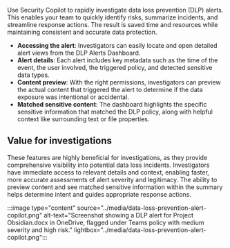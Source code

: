 Use Security Copilot to rapidly investigate data loss prevention (DLP) alerts. This enables your team to quickly identify risks, summarize incidents, and streamline response actions. The result is saved time and resources while maintaining consistent and accurate data protection.

- **Accessing the alert**: Investigators can easily locate and open detailed alert views from the DLP Alerts Dashboard.
- **Alert details**: Each alert includes key metadata such as the time of the event, the user involved, the triggered policy, and detected sensitive data types.
- **Content preview**: With the right permissions, investigators can preview the actual content that triggered the alert to determine if the data exposure was intentional or accidental.
- **Matched sensitive content**: The dashboard highlights the specific sensitive information that matched the DLP policy, along with helpful context like surrounding text or file properties.

## Value for investigations

These features are highly beneficial for investigations, as they provide comprehensive visibility into potential data loss incidents. Investigators have immediate access to relevant details and context, enabling faster, more accurate assessments of alert severity and legitimacy. The ability to preview content and see matched sensitive information within the summary helps determine intent and guides appropriate response actions.

:::image type="content" source="../media/data-loss-prevention-alert-copilot.png" alt-text="Screenshot showing a DLP alert for Project Obsidian.docx in OneDrive, flagged under Teams policy with medium severity and high risk." lightbox="../media/data-loss-prevention-alert-copilot.png":::
